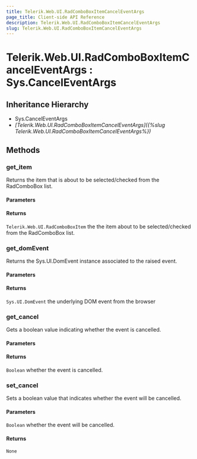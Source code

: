 ```yaml
---
title: Telerik.Web.UI.RadComboBoxItemCancelEventArgs
page_title: Client-side API Reference
description: Telerik.Web.UI.RadComboBoxItemCancelEventArgs
slug: Telerik.Web.UI.RadComboBoxItemCancelEventArgs
---
```


# Telerik.Web.UI.RadComboBoxItemCancelEventArgs : Sys.CancelEventArgs 

## Inheritance Hierarchy

* Sys.CancelEventArgs
* *[Telerik.Web.UI.RadComboBoxItemCancelEventArgs]({%slug Telerik.Web.UI.RadComboBoxItemCancelEventArgs%})*


## Methods

###  get_item

Returns the item that is about to be selected/checked from the RadComboBox list.

#### Parameters

#### Returns

`Telerik.Web.UI.RadComboBoxItem` the the item about to be selected/checked from the RadComboBox list.

### get_domEvent

Returns the Sys.UI.DomEvent instance associated to the raised event.

#### Parameters

#### Returns

`Sys.UI.DomEvent` the underlying DOM event from the browser

### get_cancel

Gets a boolean value indicating whether the event is cancelled.

#### Parameters

#### Returns

`Boolean` whether the event is cancelled.

### set_cancel

Sets a boolean value that indicates whether the event will be cancelled.

#### Parameters

`Boolean` whether the event will be cancelled.

#### Returns

`None`

